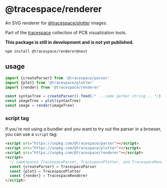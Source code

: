# @tracespace/renderer

An SVG renderer for [@tracespace/plotter][] images.

Part of the [tracespace][] collection of PCB visualization tools.

**This package is still in development and is not yet published.**

```shell
npm install @tracespace/renderer@next
```

[@tracespace/plotter]: https://www.npmjs.com/package/@tracespace/plotter
[tracespace]: https://github.com/tracespace/tracespace

## usage

```js
import {createParser} from '@tracespace/parser'
import {plot} from '@tracespace/plotter'
import {render} from '@tracespace/renderer'

const syntaxTree = createParser().feed(/* ...some gerber string... */).results()
const imageTree = plot(syntaxTree)
const image = render(imageTree)
```

### script tag

If you're not using a bundler and you want to try out the parser in a browser, you can use a `script` tag:

```html
<script src="https://unpkg.com/@tracespace/parser"></script>
<script src="https://unpkg.com/@tracespace/plotter"></script>
<script src="https://unpkg.com/@tracespace/renderer"></script>
<script>
  // namespaces TracespaceParser, TracespacePlotter, and TracespaceRenderer available
  const {createParser} = TracespaceParser
  const {plot} = TracespacePlotter
  const {render} = TracespaceRenderer
</script>
```

